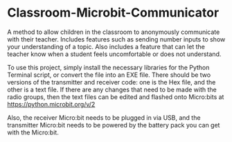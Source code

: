 # Classroom-Microbit-Communicator
A method to allow children in the classroom to anonymously communicate with their teacher. Includes features such as sending number inputs to show your understanding of a topic. Also includes a feature that can let the teacher know when a student feels uncomfortable or does not understand.

To use this project, simply install the necessary libraries for the Python Terminal script, or convert the file into an EXE file. There should be two versions of the transmitter and receiver code: one is the Hex file, and the other is a text file. If there are any changes that need to be made with the radio groups, then the text files can be edited and flashed onto Micro:bits at https://python.microbit.org/v/2 

Also, the receiver Micro:bit needs to be plugged in via USB, and the transmitter Micro:bit needs to be powered by the battery pack you can get with the Micro:bit.
